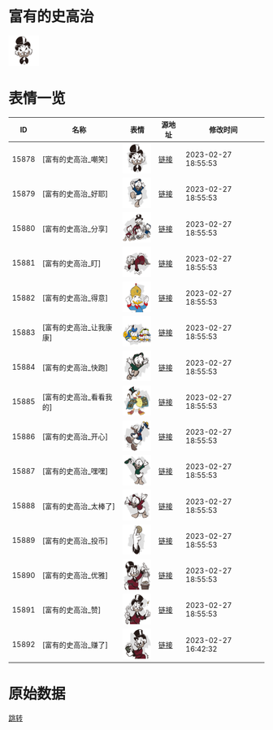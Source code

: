 # 富有的史高治

<img src="./cover.png" height="60" alt="cover" />

# 表情一览

|ID|名称|表情|源地址|修改时间|
|----|----|----|----|----|
|15878|[富有的史高治_嘲笑]|<img src="./pic/015878_%5B富有的史高治_嘲笑%5D.png" height="60" alt="嘲笑"/>|[链接](https://i0.hdslb.com/bfs/emote/7ad4aef75636c9a85340d49b1c3664a658252da8.png)|2023-02-27 18:55:53|
|15879|[富有的史高治_好耶]|<img src="./pic/015879_%5B富有的史高治_好耶%5D.png" height="60" alt="好耶"/>|[链接](https://i0.hdslb.com/bfs/emote/b5af7cd61f79f8009d39a30d3d0037ffd92f8fcf.png)|2023-02-27 18:55:53|
|15880|[富有的史高治_分享]|<img src="./pic/015880_%5B富有的史高治_分享%5D.png" height="60" alt="分享"/>|[链接](https://i0.hdslb.com/bfs/emote/85b8b600bf51abf2baf09c8d5d649e82a5e81960.png)|2023-02-27 18:55:53|
|15881|[富有的史高治_盯]|<img src="./pic/015881_%5B富有的史高治_盯%5D.png" height="60" alt="盯"/>|[链接](https://i0.hdslb.com/bfs/emote/ab08d1227f13dd675c8c6db29c92d4da35f2f694.png)|2023-02-27 18:55:53|
|15882|[富有的史高治_得意]|<img src="./pic/015882_%5B富有的史高治_得意%5D.png" height="60" alt="得意"/>|[链接](https://i0.hdslb.com/bfs/emote/9dbc6de6ae0bf41f9e36fee89e55c6046611e744.png)|2023-02-27 18:55:53|
|15883|[富有的史高治_让我康康]|<img src="./pic/015883_%5B富有的史高治_让我康康%5D.png" height="60" alt="让我康康"/>|[链接](https://i0.hdslb.com/bfs/emote/40c4b7ee89ce761559f4995dbd7220ae724df2f2.png)|2023-02-27 18:55:53|
|15884|[富有的史高治_快跑]|<img src="./pic/015884_%5B富有的史高治_快跑%5D.png" height="60" alt="快跑"/>|[链接](https://i0.hdslb.com/bfs/emote/9dff982eae8edf4d6dcdb321e79edccb74a4a437.png)|2023-02-27 18:55:53|
|15885|[富有的史高治_看看我的]|<img src="./pic/015885_%5B富有的史高治_看看我的%5D.png" height="60" alt="看看我的"/>|[链接](https://i0.hdslb.com/bfs/emote/2091889af4edcf41127da51202ec9cce16335e98.png)|2023-02-27 18:55:53|
|15886|[富有的史高治_开心]|<img src="./pic/015886_%5B富有的史高治_开心%5D.png" height="60" alt="开心"/>|[链接](https://i0.hdslb.com/bfs/emote/7b118208f7d4ca3b125b46a6b756c4e36fc92a2c.png)|2023-02-27 18:55:53|
|15887|[富有的史高治_嘿嘿]|<img src="./pic/015887_%5B富有的史高治_嘿嘿%5D.png" height="60" alt="嘿嘿"/>|[链接](https://i0.hdslb.com/bfs/emote/3b8c10e5a2883f28104dfcd00031918c7bb99844.png)|2023-02-27 18:55:53|
|15888|[富有的史高治_太棒了]|<img src="./pic/015888_%5B富有的史高治_太棒了%5D.png" height="60" alt="太棒了"/>|[链接](https://i0.hdslb.com/bfs/emote/2951dbba59a7d4d2ee95be65c24d7854a4e1fbbe.png)|2023-02-27 18:55:53|
|15889|[富有的史高治_投币]|<img src="./pic/015889_%5B富有的史高治_投币%5D.png" height="60" alt="投币"/>|[链接](https://i0.hdslb.com/bfs/emote/d32aa19a15058501638391f3929d02c5a6312082.png)|2023-02-27 18:55:53|
|15890|[富有的史高治_优雅]|<img src="./pic/015890_%5B富有的史高治_优雅%5D.png" height="60" alt="优雅"/>|[链接](https://i0.hdslb.com/bfs/emote/0749ee06f9abd8071e355170d912794195b40151.png)|2023-02-27 18:55:53|
|15891|[富有的史高治_赞]|<img src="./pic/015891_%5B富有的史高治_赞%5D.png" height="60" alt="赞"/>|[链接](https://i0.hdslb.com/bfs/emote/1425580d735d9ff8982b4a97cc65d40411a6f240.png)|2023-02-27 18:55:53|
|15892|[富有的史高治_赚了]|<img src="./pic/015892_%5B富有的史高治_赚了%5D.png" height="60" alt="赚了"/>|[链接](https://i0.hdslb.com/bfs/emote/f3a9883b918fdffc8111d602734b3cdec6bc6c46.png)|2023-02-27 16:42:32|

# 原始数据

[跳转](./raw.json)

